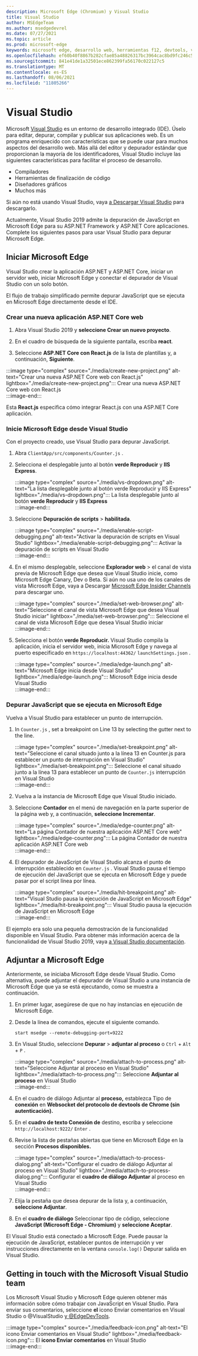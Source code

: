 ```yaml
---
description: Microsoft Edge (Chromium) y Visual Studio
title: Visual Studio
author: MSEdgeTeam
ms.author: msedgedevrel
ms.date: 07/27/2021
ms.topic: article
ms.prod: microsoft-edge
keywords: microsoft edge, desarrollo web, herramientas f12, devtools, vs, visual studio, depurador
ms.openlocfilehash: ef60b40f8867b282cfae85a48826317bc3964cac8bd9fc246c54c4b577e75cce
ms.sourcegitcommit: 841e41de1a32501ece862399fa56170c022127c5
ms.translationtype: MT
ms.contentlocale: es-ES
ms.lasthandoff: 08/06/2021
ms.locfileid: "11805266"
---
```

# <a name="visual-studio"></a>Visual Studio  

Microsoft [Visual Studio][MicrosoftVisualstudioVs] es un entorno de desarrollo integrado \(IDE\).   Úselo para editar, depurar, compilar y publicar sus aplicaciones web.  Es un programa enriquecido con características que se puede usar para muchos aspectos del desarrollo web.  Más allá del editor y depurador estándar que proporcionan la mayoría de los identificadores, Visual Studio incluye las siguientes características para facilitar el proceso de desarrollo.  

*   Compiladores  
*   Herramientas de finalización de código  
*   Diseñadores gráficos  
*   Muchos más  
    
Si aún no está usando Visual Studio, vaya [a Descargar Visual Studio][MicrosoftVisualstudioDownloads] para descargarlo.  

Actualmente, Visual Studio 2019 admite la depuración de JavaScript en Microsoft Edge para su ASP.NET Framework y ASP.NET Core aplicaciones.  Complete los siguientes pasos para usar Visual Studio para depurar Microsoft Edge.  

## <a name="launch-microsoft-edge"></a>Iniciar Microsoft Edge  

Visual Studio crear la aplicación ASP.NET y ASP.NET Core, iniciar un servidor web, iniciar Microsoft Edge y conectar el depurador de Visual Studio con un solo botón.  

El flujo de trabajo simplificado permite depurar JavaScript que se ejecuta en Microsoft Edge directamente desde el IDE.  

### <a name="create-a-new-aspnet-core-web-app"></a>Crear una nueva aplicación ASP.NET Core web  

1.  Abra Visual Studio 2019 y **seleccione Crear un nuevo proyecto**.  

1.  En el cuadro de búsqueda de la siguiente pantalla, escriba **react**.  

1.  Seleccione **ASP.NET Core con React.js** de la lista de plantillas y, a continuación, **Siguiente**.  

:::image type="complex" source="./media/create-new-project.png" alt-text="Crear una nueva ASP.NET Core web con React.js" lightbox="./media/create-new-project.png":::
   Crear una nueva ASP.NET Core web con React.js  
:::image-end:::  

Esta **React.js** especifica cómo integrar React.js con una ASP.NET Core aplicación.  

### <a name="launch-microsoft-edge-from-visual-studio"></a>Inicie Microsoft Edge desde Visual Studio  

Con el proyecto creado, use Visual Studio para depurar JavaScript.  

1.  Abra `ClientApp/src/components/Counter.js` .  

1.  Selecciona el desplegable junto al botón **verde Reproducir** y **IIS Express**.  
    
    :::image type="complex" source="./media/vs-dropdown.png" alt-text="La lista desplegable junto al botón verde Reproducir y IIS Express" lightbox="./media/vs-dropdown.png":::
       La lista desplegable junto al botón **verde Reproducir** y **IIS Express**  
    :::image-end:::  

1.  Seleccione **Depuración de scripts**  >  **habilitada**.  

    :::image type="complex" source="./media/enable-script-debugging.png" alt-text="Activar la depuración de scripts en Visual Studio" lightbox="./media/enable-script-debugging.png":::
       Activar la depuración de scripts en Visual Studio  
    :::image-end:::  

1.  En el mismo desplegable, seleccione **Explorador web** > el canal de vista previa de Microsoft Edge que desea que Visual Studio inicie, como Microsoft Edge Canary, Dev o Beta.  Si aún no usa uno de los canales de vista Microsoft Edge, vaya a Descargar [Microsoft Edge Insider Channels][MicrosoftedgeinsiderDownload] para descargar uno.  

    :::image type="complex" source="./media/set-web-browser.png" alt-text="Seleccione el canal de vista Microsoft Edge que desea Visual Studio iniciar" lightbox="./media/set-web-browser.png":::
       Seleccione el canal de vista Microsoft Edge que desea Visual Studio iniciar  
    :::image-end:::  

1.  Selecciona el botón **verde Reproducir.**  Visual Studio compila la aplicación, inicia el servidor web, inicia Microsoft Edge y navega al puerto especificado en `https://localhost:44362/` `launchSettings.json` .  

    :::image type="complex" source="./media/edge-launch.png" alt-text="Microsoft Edge inicia desde Visual Studio" lightbox="./media/edge-launch.png":::
       Microsoft Edge inicia desde Visual Studio  
    :::image-end:::  

### <a name="debug-javascript-running-in-microsoft-edge"></a>Depurar JavaScript que se ejecuta en Microsoft Edge  

Vuelva a Visual Studio para establecer un punto de interrupción.  

1.  In `Counter.js` , set a breakpoint on Line 13 by selecting the gutter next to the line.  

    :::image type="complex" source="./media/set-breakpoint.png" alt-text="Seleccione el canal situado junto a la línea 13 en Counter.js para establecer un punto de interrupción en Visual Studio" lightbox="./media/set-breakpoint.png":::
       Seleccione el canal situado junto a la línea 13 para establecer un punto de `Counter.js` interrupción en Visual Studio  
    :::image-end:::  

1.  Vuelva a la instancia de Microsoft Edge que Visual Studio iniciado.  

1.  Seleccione **Contador** en el menú de navegación en la parte superior de la página web y, a continuación, **seleccione Incrementar**.  

    :::image type="complex" source="./media/edge-counter.png" alt-text="La página Contador de nuestra aplicación ASP.NET Core web" lightbox="./media/edge-counter.png":::
       La página Contador de nuestra aplicación ASP.NET Core web  
    :::image-end:::  

1.  El depurador de JavaScript de Visual Studio alcanza el punto de interrupción establecido en `Counter.js` .  Visual Studio pausa el tiempo de ejecución del JavaScript que se ejecuta en Microsoft Edge y puede pasar por el script línea por línea.  

    :::image type="complex" source="./media/hit-breakpoint.png" alt-text="Visual Studio pausa la ejecución de JavaScript en Microsoft Edge" lightbox="./media/hit-breakpoint.png":::
       Visual Studio pausa la ejecución de JavaScript en Microsoft Edge  
    :::image-end:::  

El ejemplo era solo una pequeña demostración de la funcionalidad disponible en Visual Studio.  Para obtener más información acerca de la funcionalidad de Visual Studio 2019, vaya [a Visual Studio documentación][VisualStudioWindowsIndex].  

## <a name="attach-to-microsoft-edge"></a>Adjuntar a Microsoft Edge  

Anteriormente, se iniciaba Microsoft Edge desde Visual Studio.  Como alternativa, puede adjuntar el depurador de Visual Studio a una instancia de Microsoft Edge que ya se está ejecutando, como se muestra a continuación.  

1.  En primer lugar, asegúrese de que no hay instancias en ejecución de Microsoft Edge.  

1.  Desde la línea de comandos, ejecute el siguiente comando.  

    ```console
    start msedge --remote-debugging-port=9222
    ```  

1.  En Visual Studio, seleccione **Depurar**  >  **adjuntar al proceso** o `Ctrl` + `Alt` + `P` .  

    :::image type="complex" source="./media/attach-to-process.png" alt-text="Seleccione Adjuntar al proceso en Visual Studio" lightbox="./media/attach-to-process.png":::
       Seleccione **Adjuntar al proceso** en Visual Studio  
    :::image-end:::  

1.  En el cuadro de diálogo Adjuntar al **proceso,** establezca Tipo de **conexión** en **Websocket del protocolo de devtools de Chrome (sin autenticación).**  

1.  En el **cuadro de texto Conexión de** destino, escriba y seleccione `http://localhost:9222/` `Enter` .  

1.  Revise la lista de pestañas abiertas que tiene en Microsoft Edge en la sección **Procesos disponibles.**  

    :::image type="complex" source="./media/attach-to-process-dialog.png" alt-text="Configurar el cuadro de diálogo Adjuntar al proceso en Visual Studio" lightbox="./media/attach-to-process-dialog.png":::
       Configurar el **cuadro de diálogo Adjuntar** al proceso en Visual Studio  
    :::image-end:::  

1.  Elija la pestaña que desea depurar de la lista y, a continuación, **seleccione Adjuntar**.  

1.  En el **cuadro de diálogo** Seleccionar tipo de código, seleccione **JavaScript (Microsoft Edge - Chromium)** y **seleccione Aceptar**.  

El Visual Studio está conectado a Microsoft Edge.  Puede pausar la ejecución de JavaScript, establecer puntos de interrupción y ver instrucciones directamente en la ventana `console.log()` Depurar salida en Visual Studio.  

## <a name="getting-in-touch-with-the-microsoft-visual-studio-team"></a>Getting in touch with the Microsoft Visual Studio team  

Los Microsoft Visual Studio y Microsoft Edge quieren obtener más información sobre cómo trabajar con JavaScript en Visual Studio.  Para enviar sus comentarios, seleccione **el** icono Enviar comentarios en Visual Studio o @VisualStudio [y @EdgeDevTools][TwitterIntentTweetViualstudioEdgdevtools].  

:::image type="complex" source="./media/feedback-icon.png" alt-text="El icono Enviar comentarios en Visual Studio" lightbox="./media/feedback-icon.png":::
   El **icono Enviar comentarios** en Visual Studio  
:::image-end:::  

<!-- links -->  

[VisualStudioWindowsIndex]: /visualstudio/windows/index "Visual Studio documentación | Microsoft Docs"  

[MicrosoftVisualstudioDownloads]: https://visualstudio.microsoft.com/downloads "Descargar Visual Studio"  
[MicrosoftVisualstudioVs]: https://visualstudio.microsoft.com/vs "Visual Studio IDE"  

[MicrosoftedgeinsiderDownload]: https://www.microsoftedgeinsider.com/download "Descargar Microsoft Edge Insider Channels"  

[TwitterIntentTweetViualstudioEdgdevtools]: https://twitter.com/intent/tweet?text=@VisualStudio+@EdgeDevTools "Tweet to @VisualStudio and @EdgeDevTools | Twitter"  
